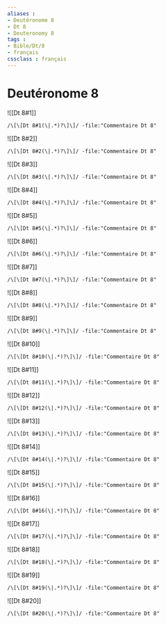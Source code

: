 ```yaml
---
aliases : 
- Deutéronome 8
- Dt 8
- Deuteronomy 8
tags : 
- Bible/Dt/8
- français
cssclass : français
---
```


# Deutéronome 8

![[Dt 8#1]]

```query
/\[\[Dt 8#1(\|.*)?\]\]/ -file:"Commentaire Dt 8"
```

![[Dt 8#2]]

```query
/\[\[Dt 8#2(\|.*)?\]\]/ -file:"Commentaire Dt 8"
```

![[Dt 8#3]]

```query
/\[\[Dt 8#3(\|.*)?\]\]/ -file:"Commentaire Dt 8"
```

![[Dt 8#4]]

```query
/\[\[Dt 8#4(\|.*)?\]\]/ -file:"Commentaire Dt 8"
```

![[Dt 8#5]]

```query
/\[\[Dt 8#5(\|.*)?\]\]/ -file:"Commentaire Dt 8"
```

![[Dt 8#6]]

```query
/\[\[Dt 8#6(\|.*)?\]\]/ -file:"Commentaire Dt 8"
```

![[Dt 8#7]]

```query
/\[\[Dt 8#7(\|.*)?\]\]/ -file:"Commentaire Dt 8"
```

![[Dt 8#8]]

```query
/\[\[Dt 8#8(\|.*)?\]\]/ -file:"Commentaire Dt 8"
```

![[Dt 8#9]]

```query
/\[\[Dt 8#9(\|.*)?\]\]/ -file:"Commentaire Dt 8"
```

![[Dt 8#10]]

```query
/\[\[Dt 8#10(\|.*)?\]\]/ -file:"Commentaire Dt 8"
```

![[Dt 8#11]]

```query
/\[\[Dt 8#11(\|.*)?\]\]/ -file:"Commentaire Dt 8"
```

![[Dt 8#12]]

```query
/\[\[Dt 8#12(\|.*)?\]\]/ -file:"Commentaire Dt 8"
```

![[Dt 8#13]]

```query
/\[\[Dt 8#13(\|.*)?\]\]/ -file:"Commentaire Dt 8"
```

![[Dt 8#14]]

```query
/\[\[Dt 8#14(\|.*)?\]\]/ -file:"Commentaire Dt 8"
```

![[Dt 8#15]]

```query
/\[\[Dt 8#15(\|.*)?\]\]/ -file:"Commentaire Dt 8"
```

![[Dt 8#16]]

```query
/\[\[Dt 8#16(\|.*)?\]\]/ -file:"Commentaire Dt 8"
```

![[Dt 8#17]]

```query
/\[\[Dt 8#17(\|.*)?\]\]/ -file:"Commentaire Dt 8"
```

![[Dt 8#18]]

```query
/\[\[Dt 8#18(\|.*)?\]\]/ -file:"Commentaire Dt 8"
```

![[Dt 8#19]]

```query
/\[\[Dt 8#19(\|.*)?\]\]/ -file:"Commentaire Dt 8"
```

![[Dt 8#20]]

```query
/\[\[Dt 8#20(\|.*)?\]\]/ -file:"Commentaire Dt 8"
```

